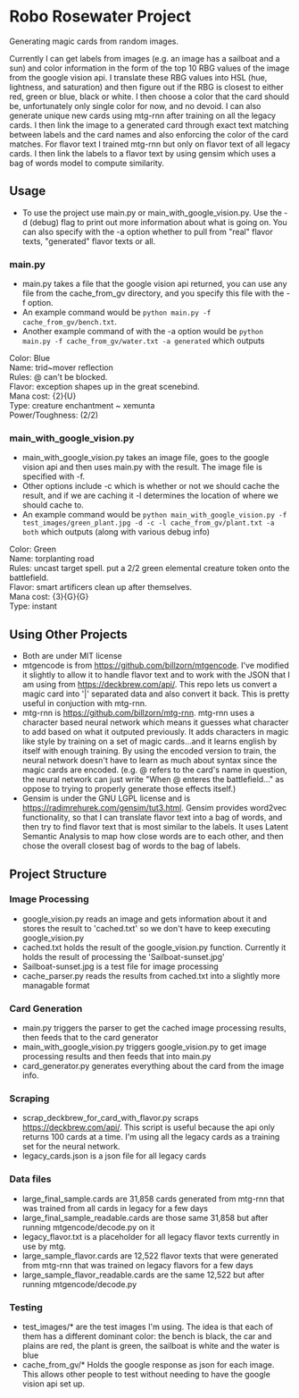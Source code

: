 # Robo Rosewater Project
Generating magic cards from random images.

Currently I can get labels from images (e.g. an image has a sailboat and a sun) and color information in the form of the top 10 RBG values of the image from the google vision api. I translate these RBG values into HSL (hue, lightness, and saturation) and then figure out if the RBG is closest to either red, green or blue, black or white. I then choose a color that the card should be, unfortunately only single color for now, and no devoid. I can also generate unique new cards using mtg-rnn after training on all the legacy cards. I then link the image to a generated card through exact text matching between labels and the card names and also enforcing the color of the card matches. For flavor text I trained mtg-rnn but only on flavor text of all legacy cards. I then link the labels to a flavor text by using gensim which uses a bag of words model to compute similarity.

## Usage
- To use the project use main.py or main_with_google_vision.py. Use the -d (debug) flag to print out more information about what is going on. You can also specify with the -a option whether to pull from "real" flavor texts, "generated" flavor texts or all.

### main.py
- main.py takes a file that the google vision api returned, you can use any file from the cache_from_gv directory, and you specify this file with the -f option.
- An example command would be `python main.py -f cache_from_gv/bench.txt`.
- Another example command of with the -a option would be `python main.py -f cache_from_gv/water.txt -a generated` which outputs

Color: Blue  
Name: trid~mover reflection  
Rules: @ can't be blocked.  
Flavor: exception shapes up in the great scenebind.  
Mana cost: {2}{U}  
Type: creature enchantment ~ xemunta  
Power/Toughness: (2/2)  

### main_with_google_vision.py
- main_with_google_vision.py takes an image file, goes to the google vision api and then uses main.py with the result. The image file is specified with -f.
- Other options include -c which is whether or not we should cache the result, and if we are caching it -l determines the location of where we should cache to.
- An example command would be `python main_with_google_vision.py -f test_images/green_plant.jpg -d -c -l cache_from_gv/plant.txt -a both` which outputs (along with various debug info)

Color: Green  
Name: torplanting road  
Rules: uncast target spell. put a 2/2 green elemental creature token onto the battlefield.  
Flavor: smart artificers clean up after themselves.  
Mana cost: {3}{G}{G}  
Type: instant  

## Using Other Projects
- Both are under MIT license
- mtgencode is from https://github.com/billzorn/mtgencode. I've modified it slightly to allow it to handle flavor text and to work with the JSON that I am using from https://deckbrew.com/api/. This repo lets us convert a magic card into '|' separated data and also convert it back. This is pretty useful in conjuction with mtg-rnn.
- mtg-rnn is https://github.com/billzorn/mtg-rnn. mtg-rnn uses a character based neural network which means it guesses what character to add based on what it outputed previously. It adds characters in magic like style by training on a set of magic cards...and it learns english by itself with enough training. By using the encoded version to train, the neural network doesn't have to learn as much about syntax since the magic cards are encoded. (e.g. @ refers to the card's name in question, the neural network can just write "When @ enteres the battlefield..." as oppose to trying to properly generate those effects itself.)
- Gensim is under the GNU LGPL license and is https://radimrehurek.com/gensim/tut3.html. Gensim provides word2vec functionality, so that I can translate flavor text into a bag of words, and then try to find flavor text that is most similar to the labels. It uses Latent Semantic Analysis to map how close words are to each other, and then chose the overall closest bag of words to the bag of labels.

## Project Structure
### Image Processing
- google_vision.py reads an image and gets information about it and stores the result to 'cached.txt' so we don't have to keep executing google_vision.py
- cached.txt holds the result of the google_vision.py function. Currently it holds the result of processing the 'Sailboat-sunset.jpg'
- Sailboat-sunset.jpg is a test file for image processing
- cache_parser.py reads the results from cached.txt into a slightly more managable format

### Card Generation
- main.py triggers the parser to get the cached image processing results, then feeds that to the card generator
- main_with_google_vision.py triggers google_vision.py to get image processing results and then feeds that into main.py
- card_generator.py generates everything about the card from the image info.

### Scraping
- scrap_deckbrew_for_card_with_flavor.py scraps https://deckbrew.com/api/. This script is useful because the api only returns 100 cards at a time. I'm using all the legacy cards as a training set for the neural network.
- legacy_cards.json is a json file for all legacy cards

### Data files
- large_final_sample.cards are 31,858 cards generated from mtg-rnn that was trained from all cards in legacy for a few days
- large_final_sample_readable.cards are those same 31,858 but after running mtgencode/decode.py on it
- legacy_flavor.txt is a placeholder for all legacy flavor texts currently in use by mtg.
- large_sample_flavor.cards are 12,522 flavor texts that were generated from mtg-rnn that was trained on legacy flavors for a few days
- large_sample_flavor_readable.cards are the same 12,522 but after running mtgencode/decode.py

### Testing
- test_images/* are the test images I'm using. The idea is that each of them has a different dominant color: the bench is black, the car and plains are red, the plant is green, the sailboat is white and the water is blue
- cache_from_gv/* Holds the google response as json for each image. This allows other people to test without needing to have the google vision api set up.
